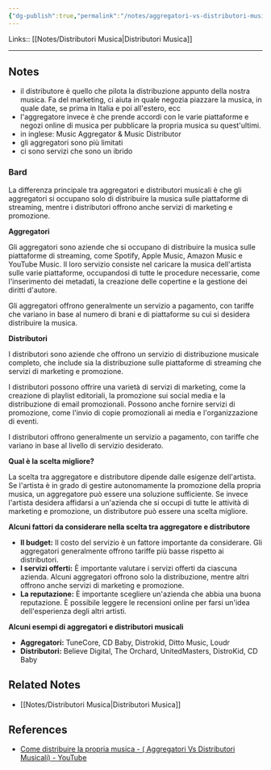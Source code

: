 ```yaml
---
{"dg-publish":true,"permalink":"/notes/aggregatori-vs-distributori-musicali/","tags":["type/note"]}
---
```


Links:: [[Notes/Distributori Musica\|Distributori Musica]]

---
## Notes

- il distributore è quello che pilota la distribuzione appunto della nostra musica. Fa del marketing, ci aiuta in quale negozia piazzare la musica, in quale date, se prima in Italia e poi all'estero, ecc
- l'aggregatore invece è che prende accordi con le varie piattaforme e negozi online di musica per pubblicare la propria musica su quest'ultimi. 
- in inglese: Music Aggregator & Music Distributor
- gli aggregatori sono più limitati
- ci sono servizi che sono un ibrido


### Bard

La differenza principale tra aggregatori e distributori musicali è che gli aggregatori si occupano solo di distribuire la musica sulle piattaforme di streaming, mentre i distributori offrono anche servizi di marketing e promozione.

**Aggregatori**

Gli aggregatori sono aziende che si occupano di distribuire la musica sulle piattaforme di streaming, come Spotify, Apple Music, Amazon Music e YouTube Music. Il loro servizio consiste nel caricare la musica dell'artista sulle varie piattaforme, occupandosi di tutte le procedure necessarie, come l'inserimento dei metadati, la creazione delle copertine e la gestione dei diritti d'autore.

Gli aggregatori offrono generalmente un servizio a pagamento, con tariffe che variano in base al numero di brani e di piattaforme su cui si desidera distribuire la musica.

**Distributori**

I distributori sono aziende che offrono un servizio di distribuzione musicale completo, che include sia la distribuzione sulle piattaforme di streaming che servizi di marketing e promozione.

I distributori possono offrire una varietà di servizi di marketing, come la creazione di playlist editoriali, la promozione sui social media e la distribuzione di email promozionali. Possono anche fornire servizi di promozione, come l'invio di copie promozionali ai media e l'organizzazione di eventi.

I distributori offrono generalmente un servizio a pagamento, con tariffe che variano in base al livello di servizio desiderato.

**Qual è la scelta migliore?**

La scelta tra aggregatore e distributore dipende dalle esigenze dell'artista. Se l'artista è in grado di gestire autonomamente la promozione della propria musica, un aggregatore può essere una soluzione sufficiente. Se invece l'artista desidera affidarsi a un'azienda che si occupi di tutte le attività di marketing e promozione, un distributore può essere una scelta migliore.

**Alcuni fattori da considerare nella scelta tra aggregatore e distributore**

- **Il budget:** Il costo del servizio è un fattore importante da considerare. Gli aggregatori generalmente offrono tariffe più basse rispetto ai distributori.
- **I servizi offerti:** È importante valutare i servizi offerti da ciascuna azienda. Alcuni aggregatori offrono solo la distribuzione, mentre altri offrono anche servizi di marketing e promozione.
- **La reputazione:** È importante scegliere un'azienda che abbia una buona reputazione. È possibile leggere le recensioni online per farsi un'idea dell'esperienza degli altri artisti.

**Alcuni esempi di aggregatori e distributori musicali**

- **Aggregatori:** TuneCore, CD Baby, Distrokid, Ditto Music, Loudr
- **Distributori:** Believe Digital, The Orchard, UnitedMasters, DistroKid, CD Baby


## Related Notes

- [[Notes/Distributori Musica\|Distributori Musica]]


## References

- [Come distribuire la propria musica - ( Aggregatori Vs Distributori Musicali) - YouTube](https://www.youtube.com/watch?v=sYC6YZxlOnQ)


